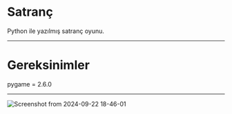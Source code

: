 # Satranç

Python ile yazılmış satranç oyunu.

***

# Gereksinimler

pygame = 2.6.0

***


![Screenshot from 2024-09-22 18-46-01](https://github.com/user-attachments/assets/c6ba0996-f5e0-4722-9623-ec5bd4bb68f8)
